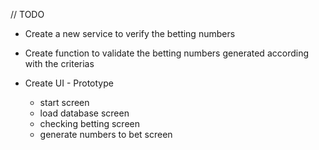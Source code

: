 // TODO
- Create a new service to verify the betting numbers

- Create function to validate the betting numbers generated according with the criterias 

- Create UI - Prototype
	- start screen 
	- load database screen
	- checking betting screen
	- generate numbers to bet screen 
	
